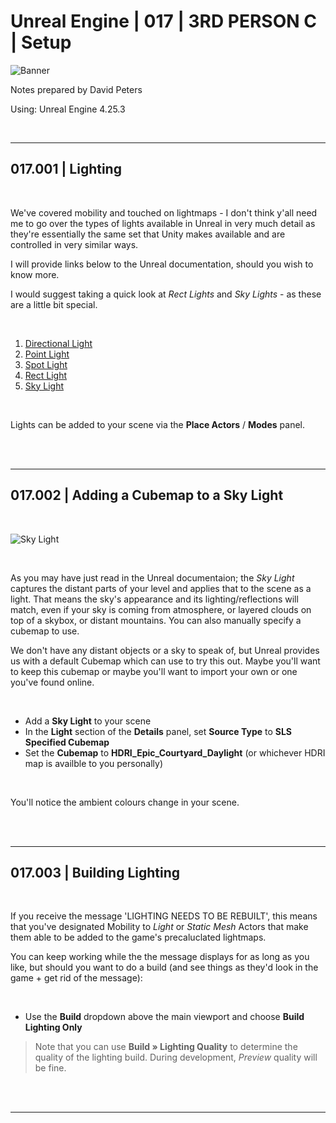 # Unreal Engine | 017 | 3RD PERSON C | Setup

![Banner](https://user-images.githubusercontent.com/36719180/93958681-1a422980-fdab-11ea-8c2b-e665e08294da.png)


Notes prepared by David Peters

Using: Unreal Engine 4.25.3 

<br>

---

## 017.001 | Lighting

<br>

We've covered mobility and touched on lightmaps - I don't think y'all need me to go over the types of lights available in Unreal in very much detail as they're essentially the same set that Unity makes available and are controlled in very similar ways.

I will provide links below to the Unreal documentation, should you wish to know more. 

I would suggest taking a quick look at *Rect Lights* and *Sky Lights* - as these are a little bit special.

<br>

1. [Directional Light](https://docs.unrealengine.com/en-US/Engine/Rendering/LightingAndShadows/LightTypes/Directional/index.html)
2. [Point Light](https://docs.unrealengine.com/en-US/Engine/Rendering/LightingAndShadows/LightTypes/Point/index.html)
3. [Spot Light](https://docs.unrealengine.com/en-US/Engine/Rendering/LightingAndShadows/LightTypes/Spot/index.html)
4. [Rect Light](https://docs.unrealengine.com/en-US/Engine/Rendering/LightingAndShadows/LightTypes/RectLights/index.html)
5. [Sky Light](https://docs.unrealengine.com/en-US/Engine/Rendering/LightingAndShadows/LightTypes/SkyLight/index.html)

<br>

Lights can be added to your scene via the **Place Actors** / **Modes** panel.

<br><br>

---

## 017.002 | Adding a Cubemap to a Sky Light

<br>

![Sky Light](https://user-images.githubusercontent.com/36719180/94375288-26ddcd80-016f-11eb-9ed6-c3f3ebe24c51.png)

<br>

As you may have just read in the Unreal documentaion; the *Sky Light* captures the distant parts of your level and applies that to the scene as a light. That means the sky's appearance and its lighting/reflections will match, even if your sky is coming from atmosphere, or layered clouds on top of a skybox, or distant mountains. You can also manually specify a cubemap to use.

We don't have any distant objects or a sky to speak of, but Unreal provides us with a default Cubemap which can use to try this out. Maybe you'll want to keep this cubemap or maybe you'll want to import your own or one you've found online.

<br>

- Add a **Sky Light** to your scene
- In the **Light** section of the **Details** panel, set **Source Type** to **SLS Specified Cubemap**
- Set the **Cubemap** to **HDRI_Epic_Courtyard_Daylight** (or whichever HDRI map is availble to you personally)

<br>

You'll notice the ambient colours change in your scene.

<br><br>

---

## 017.003 | Building Lighting

<br>

If you receive the message 'LIGHTING NEEDS TO BE REBUILT', this means that you've designated Mobility to *Light* or *Static Mesh* Actors that make them able to be added to the game's precaluclated lightmaps.

You can keep working while the the message displays for as long as you like, but should you want to do a build (and see things as they'd look in the game + get rid of the message):

<br>

- Use the **Build** dropdown above the main viewport and choose **Build Lighting Only**

> Note that you can use **Build » Lighting Quality** to determine the quality of the lighting build. During development, *Preview* quality will be fine.

<br><br>

---


